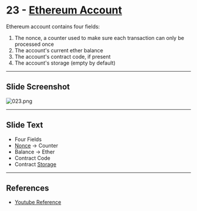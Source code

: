 # 23 - [Ethereum Account](Ethereum%20Account.md)

Ethereum account contains four fields:
1. The nonce, a counter used to make sure each transaction can only be processed once
2. The account's current ether balance
3. The account's contract code, if present
4. The account's storage (empty by default)

___
## Slide Screenshot
![023.png](../../images/1.%20Ethereum%20101/023.png)
___
## Slide Text
- Four Fields
- [Nonce](Nonce.md) -> Counter
- Balance -> Ether
- Contract Code
- Contract [Storage](Storage.md)
___
## References
- [Youtube Reference](https://youtu.be/zIeBfuXxuWs?t=124)